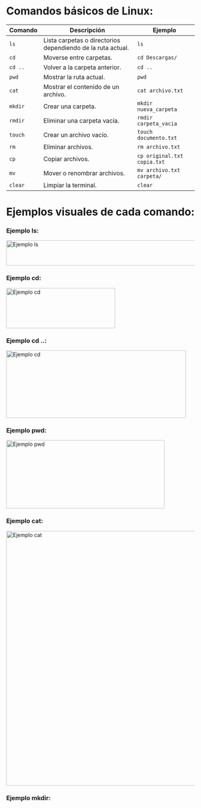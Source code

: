 # Comandos básicos de Linux:

| Comando | Descripción | Ejemplo |
|---------|-------------|---------|
| `ls`    | Lista carpetas o directorios dependiendo de la ruta actual. | `ls` |
| `cd`    | Moverse entre carpetas. | `cd Descargas/` |
| `cd ..` | Volver a la carpeta anterior. | `cd ..` |
| `pwd`   | Mostrar la ruta actual. | `pwd` |
| `cat`   | Mostrar el contenido de un archivo. | `cat archivo.txt` |
| `mkdir` | Crear una carpeta. | `mkdir nueva_carpeta` |
| `rmdir` | Eliminar una carpeta vacía. | `rmdir carpeta_vacia` |
| `touch` | Crear un archivo vacío. | `touch documento.txt` |
| `rm`    | Eliminar archivos. | `rm archivo.txt` |
| `cp`    | Copiar archivos. | `cp original.txt copia.txt` |
| `mv`    | Mover o renombrar archivos. | `mv archivo.txt carpeta/` |
| `clear` | Limpiar la terminal. | `clear` |

# Ejemplos visuales de cada comando:
### Ejemplo ls: 

<img width="822" height="67" alt="Ejemplo ls" src="https://github.com/user-attachments/assets/f8f1c486-6a44-48df-804a-80170ab6e583" />

### Ejemplo cd:

<img width="291" height="107" alt="Ejemplo cd" src="https://github.com/user-attachments/assets/376e77a3-20e7-4061-8571-705c9aee2743" />

### Ejemplo cd ..:

<img width="480" height="180" alt="Ejemplo cd" src="https://github.com/user-attachments/assets/46e27b20-a325-4c1e-91e4-1afb9ff3db28" />

### Ejemplo pwd:

<img width="423" height="182" alt="Ejemplo pwd" src="https://github.com/user-attachments/assets/30bdd658-5a8a-443d-9fa1-e5b4103e2b2a" />

### Ejemplo cat:

<img width="635" height="678" alt="Ejemplo cat" src="https://github.com/user-attachments/assets/41321f51-4a1f-4b8e-b828-387e86937137" />

### Ejemplo mkdir:






